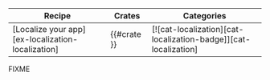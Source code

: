 | Recipe | Crates | Categories |
|--------|--------|------------|
| [Localize your app][ex-localization-localization] | {{#crate }} | [![cat-localization][cat-localization-badge]][cat-localization] |

<div class="hidden">
FIXME
</div>
